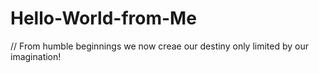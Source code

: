 # Hello-World-from-Me
// From humble beginnings we now creae our destiny only limited by our imagination! 
